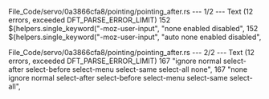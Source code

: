 File_Code/servo/0a3866cfa8/pointing/pointing_after.rs --- 1/2 --- Text (12 errors, exceeded DFT_PARSE_ERROR_LIMIT)
152 ${helpers.single_keyword("-moz-user-input", "none enabled disabled",                                                                                     152 ${helpers.single_keyword("-moz-user-input", "auto none enabled disabled",

File_Code/servo/0a3866cfa8/pointing/pointing_after.rs --- 2/2 --- Text (12 errors, exceeded DFT_PARSE_ERROR_LIMIT)
167                          "ignore normal select-after select-before select-menu select-same select-all none",                                             167                          "none ignore normal select-after select-before select-menu select-same select-all",

